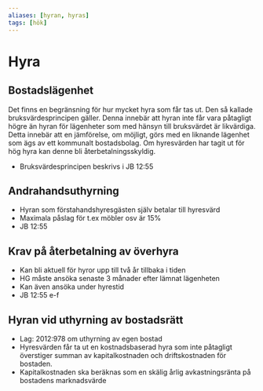 ```yaml
---
aliases: [hyran, hyras]
tags: [hök]
---
```

# Hyra
## Bostadslägenhet
Det finns en begränsning för hur mycket hyra som får tas ut. Den så kallade bruksvärdesprincipen gäller. Denna innebär att hyran inte får vara påtagligt högre än hyran för lägenheter som med hänsyn till bruksvärdet är likvärdiga. Detta innebär att en jämförelse, om möjligt, görs med en liknande lägenhet som ägs av ett kommunalt bostadsbolag. Om hyresvärden har tagit ut för hög hyra kan denne bli återbetalningsskyldig.
- Bruksvärdesprincipen beskrivs i JB 12:55

## Andrahandsuthyrning
- Hyran som förstahandshyresgästen själv betalar till hyresvärd
- Maximala påslag för t.ex möbler osv är 15% 
- JB 12:55

## Krav på återbetalning av överhyra
- Kan bli aktuell för hyror upp till två år tillbaka i tiden
- HG måste ansöka senaste 3 månader efter lämnat lägenheten
- Kan även ansöka under hyrestid
- JB 12:55 e-f

## Hyran vid uthyrning av bostadsrätt
- Lag: 2012:978 om uthyrning av egen bostad
- Hyresvärden får ta ut en kostnadsbaserad hyra som inte påtagligt överstiger summan av kapitalkostnaden och driftskostnaden för bostaden.
- Kapitalkostnaden ska beräknas som en skälig årlig avkastningsränta på bostadens marknadsvärde

